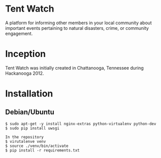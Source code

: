 Tent Watch
==========

A platform for informing other members in your local community about important events pertaining to natural disasters, crime, or community engagement.

Inception
=========

Tent Watch was initially created in Chattanooga, Tennessee during Hackanooga 2012.


Installation
============

Debian/Ubuntu
-------------
    $ sudo apt-get -y install nginx-extras python-virtualenv python-dev
    $ sudo pip install uwsgi

    In the repository 
    $ virutalenve venv
    $ source ./venv/bin/activate
    $ pip install -r requirements.txt
